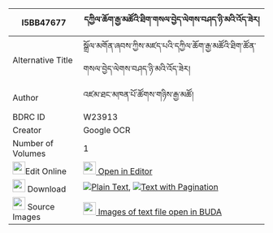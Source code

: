 |I5BB47677|དཀྱིལ་ཆོག་རྒྱ་མཚོའི་ཐིག་གསལ་བྱེད་ལེགས་བཤད་ཉི་མའི་འོད་ཟེར། 
| --- | --- 
|Alternative Title |སྒྲོལ་མགོན་ཞབས་ཀྱིས་མཛད་པའི་དཀྱིལ་ཆོག་རྒྱ་མཚོའི་ཐིག་ཚོན་གསལ་བྱེད་ལེགས་བཤད་ཉི་མའི་འོད་ཟེར།
|Author| འཛམ་ཐང་མཁན་པོ་ཚོགས་གཉིས་རྒྱ་མཚོ།
|BDRC ID | W23913
|Creator | Google OCR
|Number of Volumes| 1
|<img width="25" src="https://img.icons8.com/color/25/000000/edit-property.png">Edit Online| [<img width="25" src="https://avatars.githubusercontent.com/u/45091458?s=200&v=4"> Open in Editor](http://editor.openpecha.org/I5BB47677)
|<img width="25" src="https://img.icons8.com/fluent/48/000000/download-2.png"/>  Download | [![](https://img.icons8.com/color/20/000000/txt.png)Plain Text](https://github.com/Openpecha/I5BB47677/releases/download/v1/kyilchok_gyatso_i_tik_salje_le_plain_I5BB47677.zip), [![](https://img.icons8.com/color/20/000000/txt.png)Text with Pagination](https://github.com/Openpecha/I5BB47677/releases/download/v1/kyilchok_gyatso_i_tik_salje_le_pages_I5BB47677.zip)
|<img width="25" src="https://img.icons8.com/plasticine/100/000000/pictures-folder.png"/>  Source Images | [<img width="25" src="https://library.bdrc.io/icons/BUDA-small.svg"> Images of text file open in BUDA](https://library.bdrc.io/show/bdr:W23913)